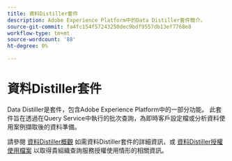 ```yaml
---
title: 資料Distiller套件
description: Adobe Experience Platform中的Data Distiller套件簡介。
source-git-commit: fa4fc154f57243250dec9bdf9557db13ef7768e8
workflow-type: tm+mt
source-wordcount: '88'
ht-degree: 0%

---
```


# 資料Distiller套件

Data Distiller是套件，包含Adobe Experience Platform中的一部分功能。 此套件旨在透過在Query Service中執行的批次查詢，為即時客戶設定檔或分析資料使用案例擷取後的資料準備。

請參閱 [資料Distiller概觀](../data-distiller/overview.md) 如需資料Distiller套件的詳細資訊，或 [資料Distiller授權使用檔案](../data-distiller/license-usage.md) 以取得貴組織查詢服務授權使用情形的相關資訊。

